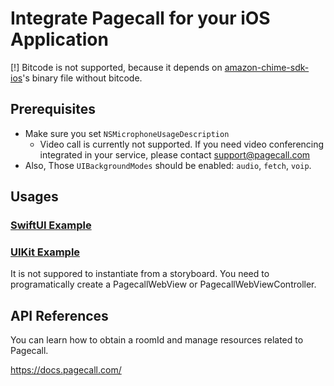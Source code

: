 # Integrate Pagecall for your iOS Application

[!] Bitcode is not supported, because it depends on [amazon-chime-sdk-ios](https://github.com/aws/amazon-chime-sdk-ios)'s binary file without bitcode.

## Prerequisites

- Make sure you set `NSMicrophoneUsageDescription`
  - Video call is currently not supported. If you need video conferencing integrated in your service, please contact support@pagecall.com
- Also, Those `UIBackgroundModes` should be enabled: `audio`, `fetch`, `voip`.

## Usages

### [SwiftUI Example](/examples/swiftui)

### [UIKit Example](/examples/uikit)
It is not suppored to instantiate from a storyboard. You need to programatically create a PagecallWebView or PagecallWebViewController.


## API References

You can learn how to obtain a roomId and manage resources related to Pagecall.

https://docs.pagecall.com/
